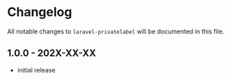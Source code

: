 # Changelog

All notable changes to `laravel-privatelabel` will be documented in this file.

## 1.0.0 - 202X-XX-XX

- initial release
